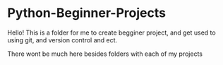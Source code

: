 # Python-Beginner-Projects
Hello!
This is a folder for me to create begginer project, and get used to using git, and version control and ect.

There wont be much here besides folders with each of my projects
